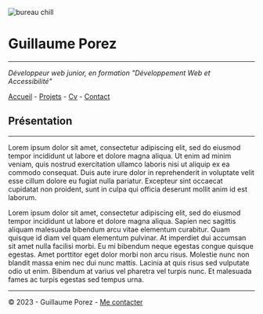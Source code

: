 ![bureau chill](https://www.ctendance.fr/wp-content/uploads/2020/11/1-bureau-feng-shui-istock-1024x677.jpg)

# Guillaume Porez
______________

  *Développeur web junior, en formation "Développement Web et Accessibilité"*

[Accueil](README.md) - [Projets](Projets.md) - [Cv]() - [Contact](contact.md)


## Présentation
__________________________________________________________________

Lorem ipsum dolor sit amet, consectetur adipiscing elit, sed do eiusmod tempor incididunt ut labore et dolore magna aliqua. Ut enim ad minim veniam, quis nostrud exercitation ullamco laboris nisi ut aliquip ex ea commodo consequat. Duis aute irure dolor in reprehenderit in voluptate velit esse cillum dolore eu fugiat nulla pariatur. Excepteur sint occaecat cupidatat non proident, sunt in culpa qui officia deserunt mollit anim id est laborum.

Lorem ipsum dolor sit amet, consectetur adipiscing elit, sed do eiusmod tempor incididunt ut labore et dolore magna aliqua. Sapien nec sagittis aliquam malesuada bibendum arcu vitae elementum curabitur. Quam quisque id diam vel quam elementum pulvinar. At imperdiet dui accumsan sit amet nulla facilisi morbi. Eu mi bibendum neque egestas congue quisque egestas. Amet porttitor eget dolor morbi non arcu risus. Molestie nunc non blandit massa enim nec dui nunc mattis. Lacinia at quis risus sed vulputate odio ut enim. Bibendum at varius vel pharetra vel turpis nunc. Et malesuada fames ac turpis egestas sed tempus urna.

___________________________________________________________________

© 2023 - Guillaume Porez - [Me contacter](contact.md)


